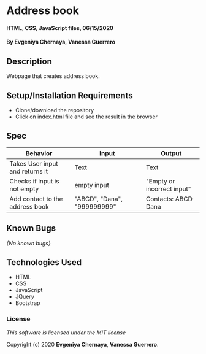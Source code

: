 # Address book

#### HTML, CSS, JavaScript files, 06/15/2020

#### By **Evgeniya Chernaya**, **Vanessa Guerrero**

## Description

Webpage that creates address book.

## Setup/Installation Requirements

* Clone/download the repository
* Click on index.html file and see the result in the browser

## Spec

| Behavior | Input | Output|
|----------|-------|-------|
| Takes User input and returns it | Text | Text |
| Checks if input is not empty | empty input | "Empty or incorrect input" |
| Add contact to the address book | "ABCD", "Dana", "999999999" | Contacts: ABCD Dana |

## Known Bugs

_{No known bugs}_


## Technologies Used

  * HTML
  * CSS
  * JavaScript
  * JQuery
  * Bootstrap

### License

_This software is licensed under the MIT license_

Copyright (c) 2020 **Evgeniya Chernaya**, **Vanessa Guerrero**.
